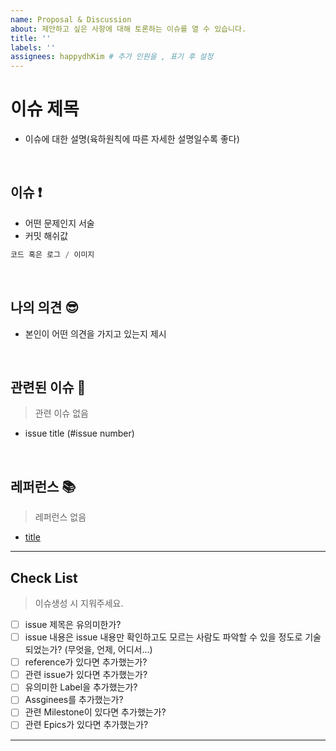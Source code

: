 ```yaml
---
name: Proposal & Discussion
about: 제안하고 싶은 사항에 대해 토론하는 이슈를 열 수 있습니다.
title: ''
labels: ''
assignees: happydhKim # 추가 인원을 , 표기 후 설정
---
```


# 이슈 제목

- 이슈에 대한 설명(육하원칙에 따른 자세한 설명일수록 좋다)

<br>

## 이슈 ❗️

- 어떤 문제인지 서술
- 커밋 해쉬값

```javascript
코드 혹은 로그 / 이미지
```

<br>

## 나의 의견 😎

- 본인이 어떤 의견을 가지고 있는지 제시

<br>

## 관련된 이슈 📎

> 관련 이슈 없음

- issue title (#issue number)

<br>

## 레퍼런스 📚

> 레퍼런스 없음

- [title](link)

---

## Check List

> 이슈생성 시 지워주세요.

- [ ] issue 제목은 유의미한가?
- [ ] issue 내용은 issue 내용만 확인하고도 모르는 사람도 파악할 수 있을 정도로 기술되었는가? (무엇을, 언제, 어디서...)
- [ ] reference가 있다면 추가했는가?
- [ ] 관련 issue가 있다면 추가했는가?
- [ ] 유의미한 Label을 추가했는가?
- [ ] Assginees를 추가했는가?
- [ ] 관련 Milestone이 있다면 추가했는가?
- [ ] 관련 Epics가 있다면 추가했는가?

---
